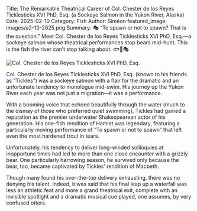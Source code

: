 Title: The Remarkable Theatrical Career of Col. Chester de los Reyes Ticklesticks XVI PhD, Esq. (a Sockeye Salmon in the Yukon River, Alaska)
Date: 2025-02-10
Category: Fish
Author: Siméon
featured_image: images/a2-10-2025.png
Summary: 🎭 “To spawn or not to spawn? That is the question.” Meet Col. Chester de los Reyes Ticklesticks XVI PhD, Esq.—a sockeye salmon whose theatrical performances stop bears mid-hunt. This is the fish the river can’t stop talking about. 🐟🎤🎭

![Col. Chester de los Reyes Ticklesticks XVI PhD, Esq.]({static}/images/2-10-2025.jpeg)

Col. Chester de los Reyes Ticklesticks XVI PhD, Esq. (known to his friends as “Tickles”) was a sockeye salmon with a flair for the dramatic and an unfortunate tendency to monologue mid-swim. His journey up the Yukon River each year was not just a migration—it was a performance.

With a booming voice that echoed beautifully through the water (much to the dismay of those who preferred quiet swimming), Tickles had gained a reputation as the premier underwater Shakespearean actor of his generation. His one-fish rendition of Hamlet was legendary, featuring a particularly moving performance of “To spawn or not to spawn” that left even the most hardened trout in tears.

Unfortunately, his tendency to deliver long-winded soliloquies at inopportune times had led to more than one close encounter with a grizzly bear. One particularly harrowing season, he survived only because the bear, too, became captivated by Tickles’ rendition of Macbeth.

Though many found his over-the-top delivery exhausting, there was no denying his talent. Indeed, it was said that his final leap up a waterfall was less an athletic feat and more a grand theatrical exit, complete with an invisible spotlight and a dramatic musical cue played, one assumes, by very confused otters.